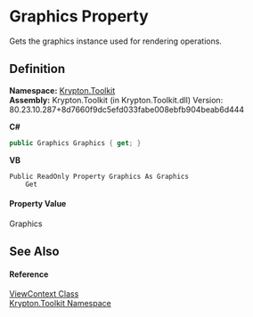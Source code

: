 # Graphics Property


Gets the graphics instance used for rendering operations.



## Definition
**Namespace:** <a href="79d2eac2-21f4-54ff-7552-b20c33c30600.md">Krypton.Toolkit</a>  
**Assembly:** Krypton.Toolkit (in Krypton.Toolkit.dll) Version: 80.23.10.287+8d7660f9dc5efd033fabe008ebfb904beab6d444

**C#**
``` C#
public Graphics Graphics { get; }
```
**VB**
``` VB
Public ReadOnly Property Graphics As Graphics
	Get
```



#### Property Value
Graphics

## See Also


#### Reference
<a href="ed48663c-5842-51d4-9c11-490570023d3d.md">ViewContext Class</a>  
<a href="79d2eac2-21f4-54ff-7552-b20c33c30600.md">Krypton.Toolkit Namespace</a>  
